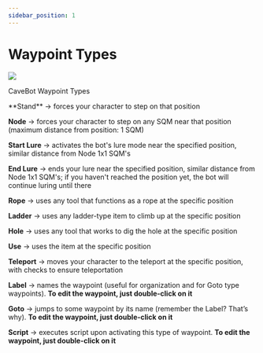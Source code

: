 ```yaml
---
sidebar_position: 1
---
```


# Waypoint Types
<div class="text--center"> 
  <img src="/img/waypoint_type.png" />
  <p>CaveBot Waypoint Types</p>
</div>
**Stand** -> forces your character to step on that position

**Node** -> forces your character to step on any SQM near that position (maximum distance from position: 1 SQM)

**Start Lure** -> activates the bot's lure mode near the specified position, similar distance from Node 1x1 SQM's

**End Lure** -> ends your lure near the specified position, similar distance from Node 1x1 SQM's; if you haven't reached the position yet, the bot will continue luring until there

**Rope** -> uses any tool that functions as a rope at the specific position

**Ladder** -> uses any ladder-type item to climb up at the specific position

**Hole** -> uses any tool that works to dig the hole at the specific position

**Use** -> uses the item at the specific position

**Teleport** -> moves your character to the teleport at the specific position, with checks to ensure teleportation

**Label** -> names the waypoint (useful for organization and for Goto type waypoints). **To edit the waypoint, just double-click on it**

**Goto** -> jumps to some waypoint by its name (remember the Label? That’s why). **To edit the waypoint, just double-click on it**

**Script** -> executes script upon activating this type of waypoint. **To edit the waypoint, just double-click on it**
